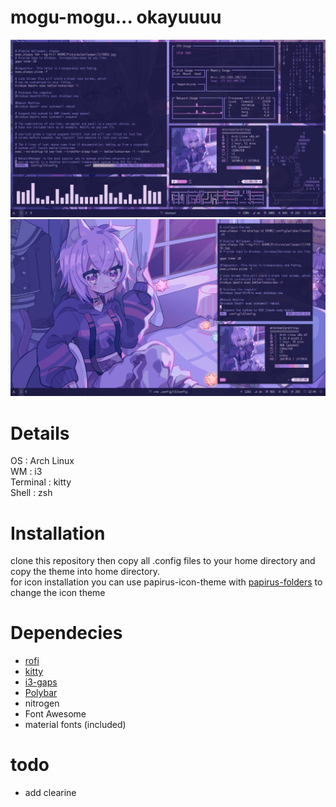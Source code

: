 # mogu-mogu... okayuuuu


![enter image description here](https://github.com/shikikan-neko08/okayu-rice/blob/onigiri/screenshot/2021-11-21_11-10_1.png)
![enter image description here](https://github.com/shikikan-neko08/okayu-rice/blob/onigiri/screenshot/2021-12-08_12-45.png)


# Details     
OS : Arch Linux      
WM : i3     
Terminal : kitty      
Shell : zsh     

# Installation 
clone this repository then copy all .config files to your home directory and copy the theme into home directory.        
for icon installation you can use papirus-icon-theme with [papirus-folders](https://github.com/PapirusDevelopmentTeam/papirus-folders) to change the icon theme

# Dependecies
 * [rofi](https://github.com/davatorium/rofi)     
 * [kitty](https://github.com/kovidgoyal/kitty)     
 * [i3-gaps](https://github.com/Airblader/i3)    
 * [Polybar](https://github.com/polybar/polybar)     
 * nitrogen     
 * Font Awesome    
 * material fonts (included)

# todo     
* add clearine
